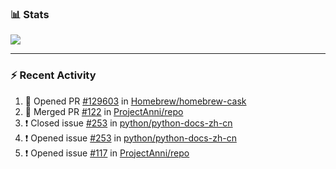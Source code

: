 ### :bar_chart: Stats

<a href="#">
  <img align="center" src="https://github-readme-stats.vercel.app/api?username=tuzi3040&show_icons=true&theme=dark" />
</a>

---

### :zap: Recent Activity

<!--START_SECTION:activity-->
1. 💪 Opened PR [#129603](https://github.com/Homebrew/homebrew-cask/pull/129603) in [Homebrew/homebrew-cask](https://github.com/Homebrew/homebrew-cask)
2. 🎉 Merged PR [#122](https://github.com/ProjectAnni/repo/pull/122) in [ProjectAnni/repo](https://github.com/ProjectAnni/repo)
3. ❗️ Closed issue [#253](https://github.com/python/python-docs-zh-cn/issues/253) in [python/python-docs-zh-cn](https://github.com/python/python-docs-zh-cn)
4. ❗️ Opened issue [#253](https://github.com/python/python-docs-zh-cn/issues/253) in [python/python-docs-zh-cn](https://github.com/python/python-docs-zh-cn)
5. ❗️ Opened issue [#117](https://github.com/ProjectAnni/repo/issues/117) in [ProjectAnni/repo](https://github.com/ProjectAnni/repo)
<!--END_SECTION:activity-->
